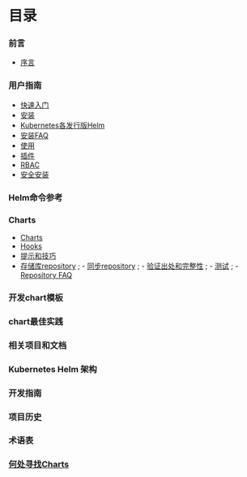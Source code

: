 # 目录
### 前言

  - [序言](README.md)

### 用户指南

- [快速入门](quickstart/quickstart-zh_cn.md)
- [安装](quickstart/install-zh_cn.md)
- [Kubernetes各发行版Helm](quickstart/kubernetes_distros-zh_cn.md)
- [安装FAQ](quickstart/install_faq-zh_cn.md)
- [使用](quickstart/using_helm-zh_cn.md)
- [插件](quickstart/plugins-zh_cn.md)
- [RBAC](quickstart/rbac-zh_cn.md)
- [安全安装](quickstart/securing_installation-zh_cn.md)

### Helm命令参考
### Charts

- [Charts](chart/charts-zh_cn.md)
- [Hooks](chart/charts_hooks-zh_cn.md)
- [提示和技巧](chart/charts_tips_and_tricks-zh_cn.md)
- [存储库repository](chart/chart_repository-zh_cn.md)
; - [同步repository](cchart/hart_repository_sync_example-zh_cn.md)
; - [验证出处和完整性](chart/provenance-zh_cn.md)
; - [测试](chart/chart_tests-zh_cn.md)
; - [Repository FAQ](chart/chart_repository_faq-zh_cn.md)

### 开发chart模板
### chart最佳实践
### 相关项目和文档
### Kubernetes Helm 架构
### 开发指南
### 项目历史
### 术语表
### [何处寻找Charts](https://hub.kubeapps.com/)
